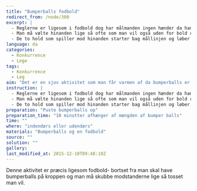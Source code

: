 ```yaml
---
title: "Bumperballs fodbold"
redirect_from: /node/300
excerpt: |
  - Reglerne er ligesom i fodbold dog har målmanden ingen hænder da han ikke har nogen frie hænder.
  - Man må vælte hinanden lige så ofte som man vil også uden for bold rækkevidde
  - De to hold som spiller mod hinanden starter bag mållinjen og løber ved startfløjt mod midterlinjen hvor bolden er placeret
language: da
categories: 
  - Konkurrence
  - Lege
tags: 
  - Konkurrence
  - Leg
aim: "Det er en sjov aktivitet som man får varmen af da bumperballs er ekstremt varmt at løbe og spille fodbold i."
instruction: |
  - Reglerne er ligesom i fodbold dog har målmanden ingen hænder da han ikke har nogen frie hænder.
  - Man må vælte hinanden lige så ofte som man vil også uden for bold rækkevidde
  - De to hold som spiller mod hinanden starter bag mållinjen og løber ved startfløjt mod midterlinjen hvor bolden er placeret"
preparation: "Puste bumperballs op"
preparation_time: "10 minutter afhænger af mængden af bumper balls"
time: ""
where: "indendørs eller udendørs"
materials: "Bumperballs og en fodbold"
source: ""
solution: ""
gallery:
last_modified_at: 2015-12-10T09:48:10Z
---
```

Denne aktivitet er præcis ligesom fodbold- bortset fra man skal have bumperballs på kroppen og man må skubbe modstanderne lige så tosset man vil.

